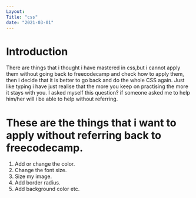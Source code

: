 ```yaml
---
Layout:
Title: "css"
date: "2021-03-01"
---
```


# Introduction

There are things that i thought i have mastered in css,but i cannot apply them without going back to freecodecamp and check how to apply them, then i decide that it is better to go back and do the whole CSS again. Just like typing i have just realise that the more you keep on practising the more it stays with you. I asked myself this question? if someone asked me to help him/her will i be able to help without referring.

# These are the things that i want to apply without referring back to freecodecamp.

1. Add or change the color.
2. Change the font size.
3. Size my image.
4. Add border radius.
5. Add background color etc.
                                                                                                                             


 
 

